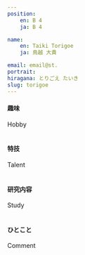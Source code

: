 ```yaml
---
position:
    en: B 4
    ja: B 4

name:
    en: Taiki Torigoe
    ja: 鳥越 大貴

email: email@st.
portrait: 
hiragana: とりごえ たいき
slug: torigoe
---
```


#### 趣味
Hobby
<br><br>

#### 特技
Talent
<br><br>

#### 研究内容
Study
<br><br>

#### ひとこと
Comment
<br><br>
